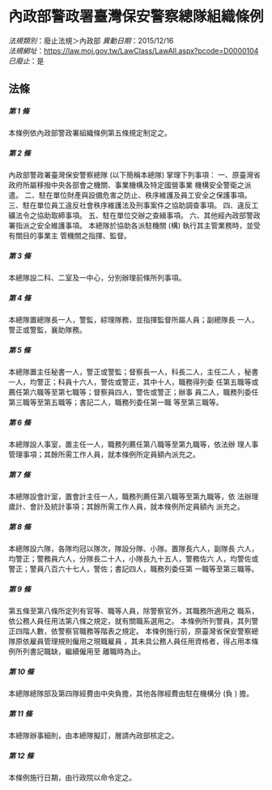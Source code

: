 # 內政部警政署臺灣保安警察總隊組織條例

*法規類別*：廢止法規＞內政部
*異動日期*：2015/12/16  
*法規網址*：https://law.moj.gov.tw/LawClass/LawAll.aspx?pcode=D0000104
*已廢止*：是


## 法條
##### 第 1 條
本條例依內政部警政署組織條例第五條規定制定之。


##### 第 2 條
內政部警政署臺灣保安警察總隊 (以下簡稱本總隊) 掌理下列事項：
一、原臺灣省政府所屬移撥中央各部會之機關、事業機構及特定國營事業
    機構安全警衛之派遣。
二、駐在單位財產與設備危害之防止、秩序維護及員工安全之保護事項。
三、駐在單位員工違反社會秩序維護法及刑事案件之協助調查事項。
四、違反工礦法令之協助取締事項。
五、駐在單位交辦之查緝事項。
六、其他經內政部警政署指派之安全維護事項。
本總隊於協助各派駐機關 (構) 執行其主管業務時，並受有關目的事業主
管機關之指揮、監督。


##### 第 3 條
本總隊設二科、二室及一中心，分別辦理前條所列事項。


##### 第 4 條
本總隊置總隊長一人，警監，綜理隊務，並指揮監督所屬人員；副總隊長
一人，警正或警監，襄助隊務。


##### 第 5 條
本總隊置主任秘書一人，警正或警監；督察長一人，科長二人，主任二人
，秘書一人，均警正；科員十六人，警佐或警正，其中十人，職務得列委
任第五職等或薦任第六職等至第七職等；督察員四人，警佐或警正；辦事
員二人，職務列委任第三職等至第五職等；書記二人，職務列委任第一職
等至第三職等。


##### 第 6 條
本總隊設人事室，置主任一人，職務列薦任第八職等至第九職等，依法辦
理人事管理事項；其餘所需工作人員，就本條例所定員額內派充之。


##### 第 7 條
本總隊設會計室，置會計主任一人，職務列薦任第八職等至第九職等，依
法辦理歲計、會計及統計事項；其餘所需工作人員，就本條例所定員額內
派充之。


##### 第 8 條
本總隊設六隊，各隊均冠以隊次，隊設分隊、小隊。置隊長六人，副隊長
六人，均警正；警務員六人，分隊長二十人，小隊長九十五人，警務佐六
人，均警佐或警正；警員八百六十七人，警佐；書記四人，職務列委任第
一職等至第三職等。


##### 第 9 條
第五條至第八條所定列有官等、職等人員，除警察官外，其職務所適用之
職系，依公務人員任用法第八條之規定，就有關職系選用之。
本條例所列警員，其列警正四階人數，依警察官職務等階表之規定。
本條例施行前，原臺灣省保安警察總隊原依雇員管理規則僱用之現職雇員
，其未具公務人員任用資格者，得占用本條例所列書記職缺，繼續僱用至
離職時為止。


##### 第 10 條
本總隊總隊部及第四隊經費由中央負擔，其他各隊經費由駐在機構分 (負
) 擔。


##### 第 11 條
本總隊辦事細則，由本總隊擬訂，層請內政部核定之。


##### 第 12 條
本條例施行日期，由行政院以命令定之。



